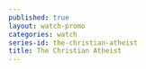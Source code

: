 ```yaml
---
published: true
layout: watch-promo
categories: watch
series-id: the-christian-atheist
title: The Christian Atheist
---
```

